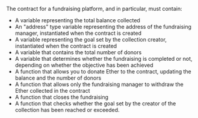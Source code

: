 The contract for a fundraising platform, and in particular, must contain:

- A variable representing the total balance collected
- An "address" type variable representing the address of the fundraising manager, instantiated when the contract is created
- A variable representing the goal set by the collection creator, instantiated when the contract is created
- A variable that contains the total number of donors
- A variable that determines whether the fundraising is completed or not, depending on whether the objective has been achieved
- A function that allows you to donate Ether to the contract, updating the balance and the number of donors
- A function that allows only the fundraising manager to withdraw the Ether collected in the contract
- A function that closes the fundraising
- A function that checks whether the goal set by the creator of the collection has been reached or exceeded.
